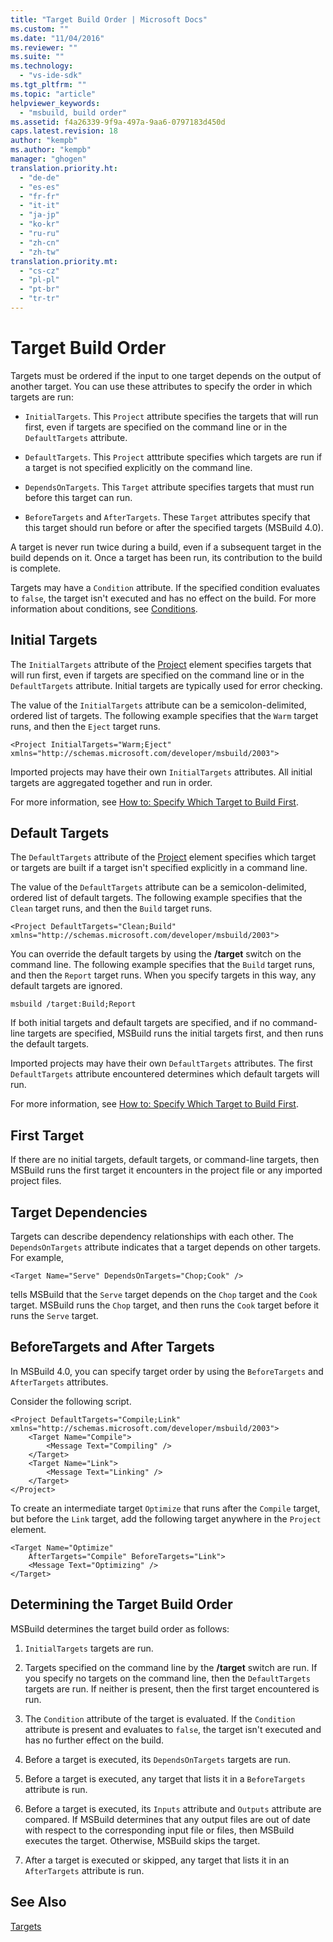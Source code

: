 ```yaml
---
title: "Target Build Order | Microsoft Docs"
ms.custom: ""
ms.date: "11/04/2016"
ms.reviewer: ""
ms.suite: ""
ms.technology: 
  - "vs-ide-sdk"
ms.tgt_pltfrm: ""
ms.topic: "article"
helpviewer_keywords: 
  - "msbuild, build order"
ms.assetid: f4a26339-9f9a-497a-9aa6-0797183d450d
caps.latest.revision: 18
author: "kempb"
ms.author: "kempb"
manager: "ghogen"
translation.priority.ht: 
  - "de-de"
  - "es-es"
  - "fr-fr"
  - "it-it"
  - "ja-jp"
  - "ko-kr"
  - "ru-ru"
  - "zh-cn"
  - "zh-tw"
translation.priority.mt: 
  - "cs-cz"
  - "pl-pl"
  - "pt-br"
  - "tr-tr"
---
```

# Target Build Order
Targets must be ordered if the input to one target depends on the output of another target. You can use these attributes to specify the order in which targets are run:  
  
-   `InitialTargets`. This `Project` attribute specifies the targets that will run first, even if targets are specified on the command line or in the `DefaultTargets` attribute.  
  
-   `DefaultTargets`. This `Project` atttribute specifies which targets are run if a target is not specified explicitly on the command line.  
  
-   `DependsOnTargets`. This `Target` attribute specifies targets that must run before this target can run.  
  
-   `BeforeTargets` and `AfterTargets`. These `Target` attributes specify that this target should run before or after the specified targets (MSBuild 4.0).  
  
 A target is never run twice during a build, even if a subsequent target in the build depends on it. Once a target has been run, its contribution to the build is complete.  
  
 Targets may have a `Condition` attribute. If the specified condition evaluates to `false`, the target isn't executed and has no effect on the build. For more information about conditions, see [Conditions](../msbuild/msbuild-conditions.md).  
  
## Initial Targets  
 The `InitialTargets` attribute of the [Project](../msbuild/project-element-msbuild.md) element specifies targets that will run first, even if targets are specified on the command line or in the `DefaultTargets` attribute. Initial targets are typically used for error checking.  
  
 The value of the `InitialTargets` attribute can be a semicolon-delimited, ordered list of targets. The following example specifies that the `Warm` target runs, and then the `Eject` target runs.  
  
```  
<Project InitialTargets="Warm;Eject" xmlns="http://schemas.microsoft.com/developer/msbuild/2003">  
```  
  
 Imported projects may have their own `InitialTargets` attributes. All initial targets are aggregated together and run in order.  
  
 For more information, see [How to: Specify Which Target to Build First](../msbuild/how-to-specify-which-target-to-build-first.md).  
  
## Default Targets  
 The `DefaultTargets` attribute of the [Project](../msbuild/project-element-msbuild.md) element specifies which target or targets are built if a target isn't specified explicitly in a command line.  
  
 The value of the `DefaultTargets` attribute can be a semicolon-delimited, ordered list of default targets. The following example specifies that the `Clean` target runs, and then the `Build` target runs.  
  
```  
<Project DefaultTargets="Clean;Build" xmlns="http://schemas.microsoft.com/developer/msbuild/2003">  
```  
  
 You can override the default targets by using the **/target** switch on the command line. The following example specifies that the `Build` target runs, and then the `Report` target runs. When you specify targets in this way, any default targets are ignored.  
  
 `msbuild /target:Build;Report`  
  
 If both initial targets and default targets are specified, and if no command-line targets are specified, MSBuild runs the initial targets first, and then runs the default targets.  
  
 Imported projects may have their own `DefaultTargets` attributes. The first `DefaultTargets` attribute encountered determines which default targets will run.  
  
 For more information, see [How to: Specify Which Target to Build First](../msbuild/how-to-specify-which-target-to-build-first.md).  
  
## First Target  
 If there are no initial targets, default targets, or command-line targets, then MSBuild runs the first target it encounters in the project file or any imported project files.  
  
## Target Dependencies  
 Targets can describe dependency relationships with each other. The `DependsOnTargets` attribute indicates that a target depends on other targets. For example,  
  
```  
<Target Name="Serve" DependsOnTargets="Chop;Cook" />  
```  
  
 tells MSBuild that the `Serve` target depends on the `Chop` target and the `Cook` target. MSBuild runs the `Chop` target, and then runs the `Cook` target before it runs the `Serve` target.  
  
## BeforeTargets and After Targets  
 In MSBuild 4.0, you can specify target order by using the `BeforeTargets` and `AfterTargets` attributes.  
  
 Consider the following script.  
  
```  
<Project DefaultTargets="Compile;Link" xmlns="http://schemas.microsoft.com/developer/msbuild/2003">  
    <Target Name="Compile">  
        <Message Text="Compiling" />  
    </Target>  
    <Target Name="Link">  
        <Message Text="Linking" />  
    </Target>  
</Project>  
```  
  
 To create an intermediate target `Optimize` that runs after the `Compile` target, but before the `Link` target, add the following target anywhere in the `Project` element.  
  
```  
<Target Name="Optimize"   
    AfterTargets="Compile" BeforeTargets="Link">  
    <Message Text="Optimizing" />  
</Target>  
```  
  
## Determining the Target Build Order  
 MSBuild determines the target build order as follows:  
  
1.  `InitialTargets` targets are run.  
  
2.  Targets specified on the command line by the **/target** switch are run. If you specify no targets on the command line, then the `DefaultTargets` targets are run. If neither is present, then the first target encountered is run.  
  
3.  The `Condition` attribute of the target is evaluated. If the `Condition` attribute is present and evaluates to `false`, the target isn't executed and has no further effect on the build.  
  
4.  Before a target is executed, its `DependsOnTargets` targets are run.  
  
5.  Before a target is executed, any target that lists it in a `BeforeTargets` attribute is run.  
  
6.  Before a target is executed, its `Inputs` attribute and `Outputs` attribute are compared. If MSBuild determines that any output files are out of date with respect to the corresponding input file or files, then MSBuild executes the target. Otherwise, MSBuild skips the target.  
  
7.  After a target is executed or skipped, any target that lists it in an `AfterTargets` attribute is run.  
  
## See Also  
 [Targets](../msbuild/msbuild-targets.md)